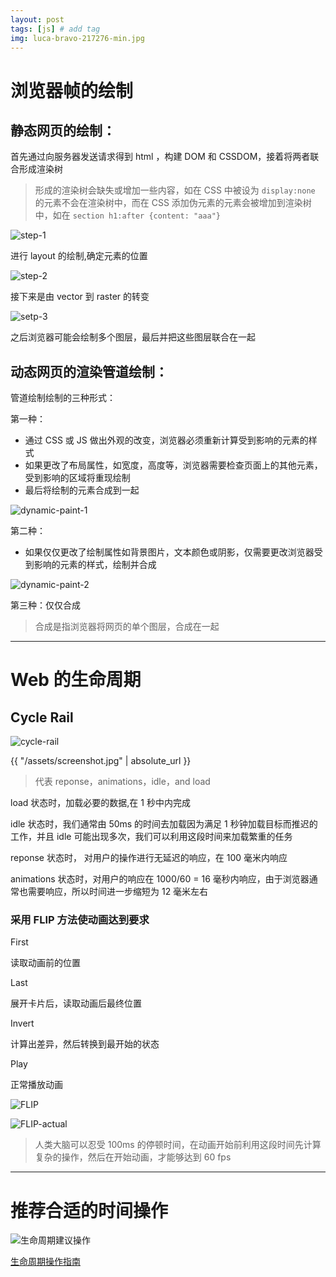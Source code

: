 ```yaml
---
layout: post
tags: [js] # add tag
img: luca-bravo-217276-min.jpg
---
```


# 浏览器帧的绘制

## 静态网页的绘制：

首先通过向服务器发送请求得到 html ，构建 DOM 和 CSSDOM，接着将两者联合形成渲染树

> 形成的渲染树会缺失或增加一些内容，如在 CSS 中被设为 `display:none` 的元素不会在渲染树中，而在 CSS 添加伪元素的元素会被增加到渲染树中，如在 `section h1:after {content: "aaa"}`


![step-1](/assets/img/15123767919155.jpg)

进行 layout 的绘制,确定元素的位置

![step-2](/assets/img/15123778055757.jpg)

接下来是由 vector 到 raster 的转变

![setp-3](/assets/img/15123780899771.jpg)

之后浏览器可能会绘制多个图层，最后并把这些图层联合在一起

## 动态网页的渲染管道绘制：

管道绘制绘制的三种形式：

第一种：

* 通过 CSS 或 JS 做出外观的改变，浏览器必须重新计算受到影响的元素的样式
* 如果更改了布局属性，如宽度，高度等，浏览器需要检查页面上的其他元素，受到影响的区域将重现绘制
* 最后将绘制的元素合成到一起

![dynamic-paint-1](/assets/img/15123844298301.jpg)

第二种：

* 如果仅仅更改了绘制属性如背景图片，文本颜色或阴影，仅需要更改浏览器受到影响的元素的样式，绘制并合成

![dynamic-paint-2](/assets/img/15123846415342.jpg)


第三种：仅仅合成

> 合成是指浏览器将网页的单个图层，合成在一起

---

# Web 的生命周期

## Cycle Rail

![cycle-rail](/assets/img/15124532014163.jpg)


{{ "/assets/screenshot.jpg" | absolute_url }}

> 代表 reponse，animations，idle，and load

load 状态时，加载必要的数据,在 1 秒中内完成

idle 状态时，我们通常由 50ms 的时间去加载因为满足 1 秒钟加载目标而推迟的工作，并且 idle 可能出现多次，我们可以利用这段时间来加载繁重的任务

reponse 状态时， 对用户的操作进行无延迟的响应，在 100 毫米内响应

animations 状态时，对用户的响应在 1000/60 = 16 毫秒内响应，由于浏览器通常也需要响应，所以时间进一步缩短为 12  毫米左右

### 采用 FLIP 方法使动画达到要求

First 

读取动画前的位置

Last

展开卡片后，读取动画后最终位置

Invert

计算出差异，然后转换到最开始的状态

Play

正常播放动画 

![FLIP](/assets/img/15124566130575.jpg)

![FLIP-actual](/assets/img/15124568820760.jpg)

> 人类大脑可以忍受 100ms 的停顿时间，在动画开始前利用这段时间先计算复杂的操作，然后在开始动画，才能够达到 60 fps

---

# 推荐合适的时间操作

![生命周期建议操作](/assets/img/15124587047653.jpg)


[生命周期操作指南](https://speakerdeck.com/paullewis/making-a-silky-smooth-web)





